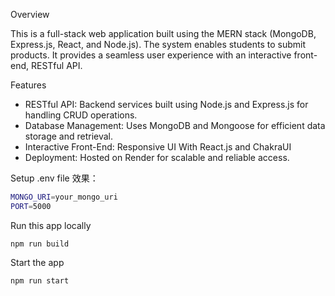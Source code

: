 Overview

This is a full-stack web application built using the MERN stack (MongoDB, Express.js, React, and Node.js). The system enables students to submit products. It provides a seamless user experience with an interactive front-end, RESTful API.

Features

- RESTful API: Backend services built using Node.js and Express.js for handling CRUD operations.
- Database Management: Uses MongoDB and Mongoose for efficient data storage and retrieval.
- Interactive Front-End: Responsive UI With React.js and ChakraUI
- Deployment: Hosted on Render for scalable and reliable access.

Setup .env file
效果：
```sh
MONGO_URI=your_mongo_uri
PORT=5000
```

Run this app locally
```
npm run build
```

Start the app
```
npm run start
```
